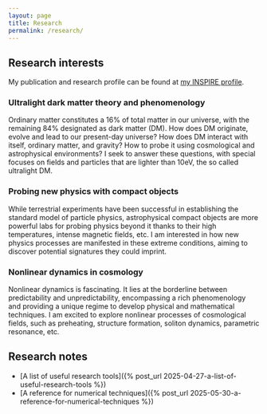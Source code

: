 ```yaml
---
layout: page
title: Research
permalink: /research/
---
```



## Research interests

My publication and research profile can be found at [my INSPIRE profile](https://inspirehep.net/authors/1790638?ui-citation-summary=true).


### Ultralight dark matter theory and phenomenology

Ordinary matter constitutes a 16% of total matter in our universe, with the remaining 84% designated as dark matter (DM). How does DM originate, evolve and  lead to our present-day universe? How does DM interact with itself, ordinary matter, and gravity? How to probe it using cosmological and astrophysical environments? I seek to answer these questions, with special focuses on fields and particles that are lighter than 10eV, the so called ultralight DM.


### Probing new physics with compact objects

While terrestrial experiments have been successful in establishing the standard model of particle physics, astrophysical compact objects are more powerful labs for probing physics beyond it thanks to their high temperatures, intense magnetic fields, etc. I am interested in how new physics processes are manifested in these extreme conditions, aiming to discover potential signatures they could imprint.


### Nonlinear dynamics in cosmology

Nonlinear dynamics is fascinating. It lies at the borderline between predictability and unpredictability, encompassing a rich phenomenology and providing a unique regime to develop physical and mathematical techniques. I am excited to explore nonlinear processes of cosmological fields, such as preheating, structure formation, soliton dynamics, parametric resonance, etc.


## Research notes

- [A list of useful research tools]({% post_url 2025-04-27-a-list-of-useful-research-tools %})
- [A reference for numerical techniques]({% post_url 2025-05-30-a-reference-for-numerical-techniques %})